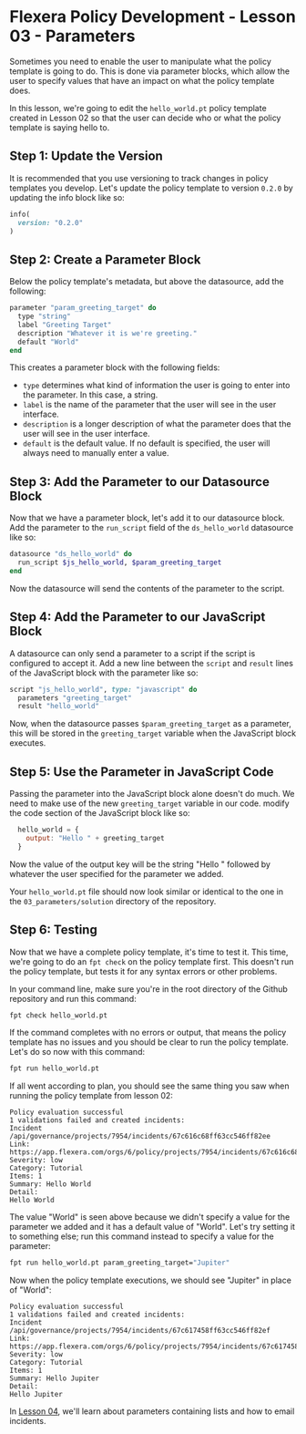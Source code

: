 # Flexera Policy Development - Lesson 03 - Parameters

Sometimes you need to enable the user to manipulate what the policy template is going to do. This is done via parameter blocks, which allow the user to specify values that have an impact on what the policy template does.

In this lesson, we're going to edit the `hello_world.pt` policy template created in Lesson 02 so that the user can decide who or what the policy template is saying hello to.

## Step 1: Update the Version

It is recommended that you use versioning to track changes in policy templates you develop. Let's update the policy template to version `0.2.0` by updating the info block like so:

```ruby
info(
  version: "0.2.0"
)
```

## Step 2: Create a Parameter Block

Below the policy template's metadata, but above the datasource, add the following:

```ruby
parameter "param_greeting_target" do
  type "string"
  label "Greeting Target"
  description "Whatever it is we're greeting."
  default "World"
end
```

This creates a parameter block with the following fields:

* `type` determines what kind of information the user is going to enter into the parameter. In this case, a string.
* `label` is the name of the parameter that the user will see in the user interface.
* `description` is a longer description of what the parameter does that the user will see in the user interface.
* `default` is the default value. If no default is specified, the user will always need to manually enter a value.

## Step 3: Add the Parameter to our Datasource Block

Now that we have a parameter block, let's add it to our datasource block. Add the parameter to the `run_script` field of the `ds_hello_world` datasource like so:

```ruby
datasource "ds_hello_world" do
  run_script $js_hello_world, $param_greeting_target
end
```

Now the datasource will send the contents of the parameter to the script.

## Step 4: Add the Parameter to our JavaScript Block

A datasource can only send a parameter to a script if the script is configured to accept it. Add a new line between the `script` and `result` lines of the JavaScript block with the parameter like so:

```ruby
script "js_hello_world", type: "javascript" do
  parameters "greeting_target"
  result "hello_world"
```

Now, when the datasource passes `$param_greeting_target` as a parameter, this will be stored in the `greeting_target` variable when the JavaScript block executes.

## Step 5: Use the Parameter in JavaScript Code

Passing the parameter into the JavaScript block alone doesn't do much. We need to make use of the new `greeting_target` variable in our code. modify the code section of the JavaScript block like so:

```javascript
  hello_world = {
    output: "Hello " + greeting_target
  }
```

Now the value of the output key will be the string "Hello " followed by whatever the user specified for the parameter we added.

Your `hello_world.pt` file should now look similar or identical to the one in the `03_parameters/solution` directory of the repository.

## Step 6: Testing

Now that we have a complete policy template, it's time to test it. This time, we're going to do an `fpt check` on the policy template first. This doesn't run the policy template, but tests it for any syntax errors or other problems.

In your command line, make sure you're in the root directory of the Github repository and run this command:

```bash
fpt check hello_world.pt
```

If the command completes with no errors or output, that means the policy template has no issues and you should be clear to run the policy template. Let's do so now with this command:

```bash
fpt run hello_world.pt
```

If all went according to plan, you should see the same thing you saw when running the policy template from lesson 02:

```text
Policy evaluation successful
1 validations failed and created incidents:
Incident /api/governance/projects/7954/incidents/67c616c68ff63cc546ff82ee
Link: https://app.flexera.com/orgs/6/policy/projects/7954/incidents/67c616c68ff63cc546ff82ee
Severity: low
Category: Tutorial
Items: 1
Summary: Hello World
Detail:
Hello World
```

The value "World" is seen above because we didn't specify a value for the parameter we added and it has a default value of "World". Let's try setting it to something else; run this command instead to specify a value for the parameter:

```bash
fpt run hello_world.pt param_greeting_target="Jupiter"
```

Now when the policy template executions, we should see "Jupiter" in place of "World":

```text
Policy evaluation successful
1 validations failed and created incidents:
Incident /api/governance/projects/7954/incidents/67c617458ff63cc546ff82ef
Link: https://app.flexera.com/orgs/6/policy/projects/7954/incidents/67c617458ff63cc546ff82ef
Severity: low
Category: Tutorial
Items: 1
Summary: Hello Jupiter
Detail:
Hello Jupiter
```

In [Lesson 04](https://github.com/flexera-public/policy_engine_training/blob/main/04_escalations), we'll learn about parameters containing lists and how to email incidents.
